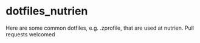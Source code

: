 # dotfiles_nutrien
Here are some common dotfiles, e.g. .zprofile, that are used at nutrien.  Pull requests welcomed
